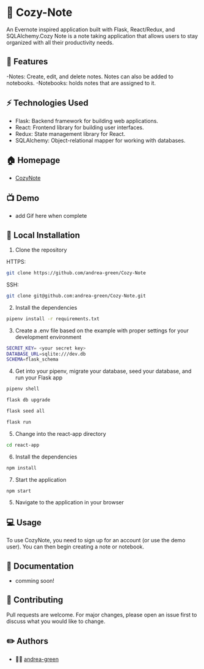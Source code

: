 # :herb: Cozy-Note 

An Evernote inspired application built with Flask, React/Redux, and SQLAlchemy.Cozy Note is a note taking application that allows users to stay organized with all their productivity needs. 


## :open_book: Features
-Notes: Create, edit, and delete notes. Notes can also be added to notebooks. 
-Notebooks: holds notes that are assigned to it. 

## ⚡ Technologies Used
- Flask: Backend framework for building web applications.
- React: Frontend library for building user interfaces.
- Redux: State management library for React.
- SQLAlchemy: Object-relational mapper for working with databases.

## 🏠 Homepage
- [CozyNote](https://cozy-note.onrender.com/)

## 📺 Demo
- add Gif here when complete

## 🚀 Local Installation
1. Clone the repository

HTTPS:
```bash
git clone https://github.com/andrea-green/Cozy-Note
```
SSH:
```bash
git clone git@github.com:andrea-green/Cozy-Note.git
```

2. Install the dependencies
```bash
pipenv install -r requirements.txt
```

3. Create a .env file based on the example with proper settings for your development environment
```bash
SECRET_KEY= <your secret key>
DATABASE_URL=sqlite:///dev.db
SCHEMA=flask_schema
```

4. Get into your pipenv, migrate your database, seed your database, and run your Flask app

```bash
pipenv shell
```

```bash
flask db upgrade
```

```bash
flask seed all
```

```bash
flask run
```

5. Change into the react-app directory

```bash
cd react-app
```

6. Install the dependencies
```bash
npm install
```

7. Start the application
```bash
npm start
```

5. Navigate to the application in your browser


## 💻 Usage
To use CozyNote, you need to sign up for an account (or use the demo user). You can then begin creating a note or notebook. 

## 📝 Documentation
- comming soon!

## 🤝 Contributing
Pull requests are welcome. For major changes, please open an issue first to discuss what you would like to change.

## ✏️ Authors
- :woman_technologist: [andrea-green](https://github.com/andrea-green)


